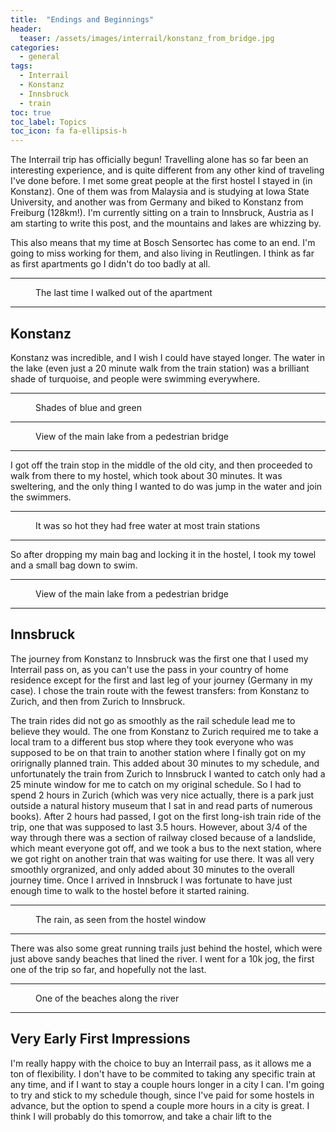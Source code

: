 ```yaml
---
title:  "Endings and Beginnings"
header:
  teaser: /assets/images/interrail/konstanz_from_bridge.jpg
categories:
  - general
tags:
  - Interrail
  - Konstanz
  - Innsbruck
  - train
toc: true
toc_label: Topics
toc_icon: fa fa-ellipsis-h
---
```


The Interrail trip has officially begun! Travelling alone has so far been an interesting experience, and is quite different from any other kind of traveling I've done before. I met some great people at the first hostel I stayed in (in Konstanz). One of them was from Malaysia and is studying at Iowa State University, and another was from Germany and biked to Konstanz from Freiburg (128km!). I'm currently sitting on a train to Innsbruck, Austria as I am starting to write this post, and the mountains and lakes are whizzing by.

This also means that my time at Bosch Sensortec has come to an end. I'm going to miss working for them, and also living in Reutlingen. I think as far as first apartments go I didn't do too badly at all.

***

<figure class="align-center">
  <img src="/assets/images/interrail/leaving_apartment.jpg" alt="">
  <figcaption>The last time I walked out of the apartment</figcaption>
</figure>

***

## Konstanz

Konstanz was incredible, and I wish I could have stayed longer. The water in the lake (even just a 20 minute walk from the train station) was a brilliant shade of turquoise, and people were swimming everywhere.

***

<figure class="align-center">
  <img src="/assets/images/interrail/konstanz_boats.jpg" alt="">
  <figcaption>Shades of blue and green</figcaption>
</figure>

***

<figure class="align-center">
  <img src="/assets/images/interrail/konstanz_from_bridge.jpg" alt="">
  <figcaption>View of the main lake from a pedestrian bridge</figcaption>
</figure>

***

I got off the train stop in the middle of the old city, and then proceeded to walk from there to my hostel, which took about 30 minutes. It was sweltering, and the only thing I wanted to do was jump in the water and join the swimmers.

***

<figure class="align-center">
  <img src="/assets/images/interrail/heat_wave_water.jpg" alt="">
  <figcaption>It was so hot they had free water at most train stations</figcaption>
</figure>

***

So after dropping my main bag and locking it in the hostel, I took my towel and a small bag down to swim.

***

<figure class="align-center">
  <img src="/assets/images/interrail/konstanz_beach.jpg" alt="">
  <figcaption>View of the main lake from a pedestrian bridge</figcaption>
</figure>

***

## Innsbruck

The journey from Konstanz to Innsbruck was the first one that I used my Interrail pass on, as you can't use the pass in your country of home residence except for the first and last leg of your journey (Germany in my case). I chose the train route with the fewest transfers: from Konstanz to Zurich, and then from Zurich to Innsbruck.

The train rides did not go as smoothly as the rail schedule lead me to believe they would. The one from Konstanz to Zurich required me to take a local tram to a different bus stop where they took everyone who was supposed to be on that train to another station where I finally got on my orirignally planned train. This added about 30 minutes to my schedule, and unfortunately the train from Zurich to Innsbruck I wanted to catch only had a 25 minute window for me to catch on my original schedule. So I had to spend 2 hours in Zurich (which was very nice actually, there is a park just outside a natural history museum that I sat in and read parts of numerous books). After 2 hours had passed, I got on the first long-ish train ride of the trip, one that was supposed to last 3.5 hours. However, about 3/4 of the way through there was a section of railway closed because of a landslide, which meant everyone got off, and we took a bus to the next station, where we got right on another train that was waiting for use there. It was all very smoothly orgranized, and only added about 30 minutes to the overall journey time. Once I arrived in Innsbruck I was fortunate to have just enough time to walk to the hostel before it started raining.

***

<figure class="align-center">
  <img src="/assets/images/interrail/innsbruck_rain.jpg" alt="">
  <figcaption>The rain, as seen from the hostel window</figcaption>
</figure>

***

There was also some great running trails just behind the hostel, which were just above sandy beaches that lined the river. I went for a 10k jog, the first one of the trip so far, and hopefully not the last.

***

<figure class="align-center">
  <img src="/assets/images/interrail/innsbruck_beach.jpg" alt="">
  <figcaption>One of the beaches along the river</figcaption>
</figure>

***

## Very Early First Impressions

I'm really happy with the choice to buy an Interrail pass, as it allows me a ton of flexibility. I don't have to be commited to taking any specific train at any time, and if I want to stay a couple hours longer in a city I can. I'm going to try and stick to my schedule though, since I've paid for some hostels in advance, but the option to spend a couple more hours in a city is great. I think I will probably do this tomorrow, and take a chair lift to the